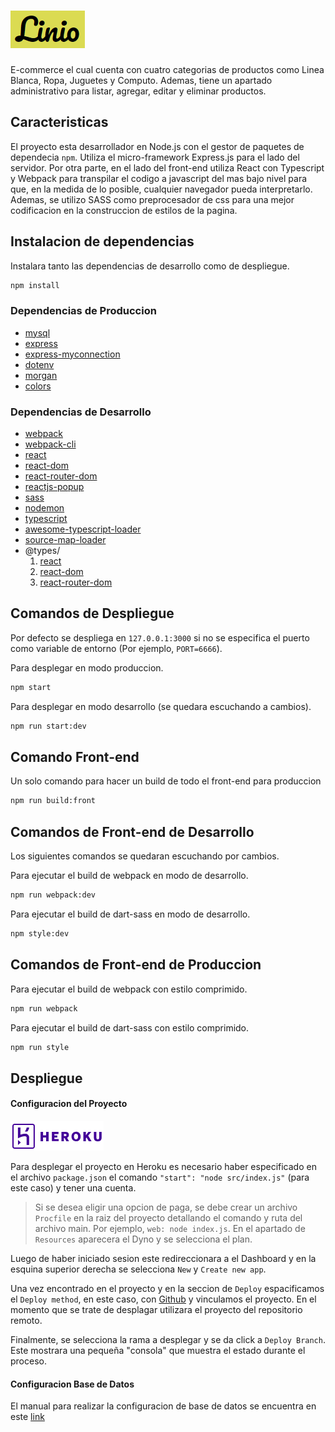 # ![Linio](https://github.com/LuisGH1234/reto_sonr/blob/master/readme-sources/logo.PNG?raw=true)

E-commerce el cual cuenta con cuatro categorias de productos como Linea Blanca, Ropa, Juguetes y Computo. Ademas, tiene un apartado administrativo para listar, agregar, editar y eliminar productos. 

## Caracteristicas

El proyecto esta desarrollador en Node.js con el gestor de paquetes de dependecia `npm`. Utiliza el micro-framework Express.js para el lado del servidor. Por otra parte, en el lado del front-end utiliza React con Typescript y Webpack para transpilar el codigo a javascript del mas bajo nivel para que, en la medida de lo posible, cualquier navegador pueda interpretarlo. Ademas, se utilizo SASS como preprocesador de css para una mejor codificacion en la construccion de estilos de la pagina.

## Instalacion de dependencias

Instalara tanto las dependencias de desarrollo como de despliegue.
```bash
npm install
```

### Dependencias de Produccion

- [mysql](https://github.com/mysqljs/mysql#readme)
- [express](https://github.com/expressjs/express)
- [express-myconnection](https://github.com/pwalczyszyn/express-myconnection)
- [dotenv](https://github.com/motdotla/dotenv)
- [morgan](https://github.com/expressjs/morgan)
- [colors](https://github.com/Marak/colors.js)

### Dependencias de Desarrollo

- [webpack](https://github.com/webpack/webpack)
- [webpack-cli](https://github.com/webpack/webpack-cli)
- [react](https://github.com/facebook/react)
- [react-dom](https://github.com/facebook/react/tree/master/packages/react-dom)
- [react-router-dom](https://github.com/ReactTraining/react-router/tree/master/packages/react-router-dom)
- [reactjs-popup](https://github.com/yjose/reactjs-popup)
- [sass](https://github.com/sass/dart-sass)
- [nodemon](https://github.com/remy/nodemon)
- [typescript](https://link)
- [awesome-typescript-loader](https://link)
- [source-map-loader](https://link)
- @types/
    1. [react](https://www.npmjs.com/package/@types/react)
    2. [react-dom](https://www.npmjs.com/package/@types/react-dom)
    3. [react-router-dom](https://www.npmjs.com/package/@types/react-router-dom)

## Comandos de Despliegue

Por defecto se despliega en `127.0.0.1:3000` si no se especifica el puerto como variable de entorno (Por ejemplo, `PORT=6666`).

Para desplegar en modo produccion.
```bash
npm start
```
Para desplegar en modo desarrollo (se quedara escuchando a cambios).
```bash
npm run start:dev
```

## Comando Front-end

Un solo comando para hacer un build de todo el front-end para produccion
```bash
npm run build:front
```

## Comandos de Front-end de Desarrollo

Los siguientes comandos se quedaran escuchando por cambios.

Para ejecutar el build de webpack en modo de desarrollo.
```bash
npm run webpack:dev
```

Para ejecutar el build de dart-sass en modo de desarrollo.
```bash
npm style:dev
```
## Comandos de Front-end de Produccion

Para ejecutar el build de webpack con estilo comprimido.
```bash
npm run webpack
```

Para ejecutar el build de dart-sass con estilo comprimido.
```bash
npm run style
```

## Despliegue

#### Configuracion del Proyecto

![Heroku](https://github.com/LuisGH1234/reto_sonr/blob/master/readme-sources/heroku.PNG?raw=true)

Para desplegar el proyecto en Heroku es necesario haber especificado en el archivo `package.json` el comando `"start": "node src/index.js"` (para este caso) y tener una cuenta.

> Si se desea eligir una opcion de paga, se debe crear un archivo `Procfile` en la raiz del proyecto detallando el comando y ruta del archivo main. Por ejemplo, `web: node index.js`.
En el apartado de `Resources` aparecera el Dyno y se selecciona el plan.

Luego de haber iniciado sesion este redireccionara a el Dashboard y en la esquina superior derecha se selecciona `New` y `Create new app`.

Una vez encontrado en el proyecto y en la seccion de `Deploy` espacificamos el `Deploy method`, en este caso, con [Github](https://github.com/) y vinculamos el proyecto. En el momento que se trate de desplagar utilizara el proyecto del repositorio remoto.

Finalmente, se selecciona la rama a desplegar y se da click a `Deploy Branch`. Este mostrara una pequeña "consola" que muestra el estado durante el proceso.

#### Configuracion Base de Datos

El manual para realizar la configuracion de base de datos se encuentra en este [link](https://upcedupe-my.sharepoint.com/:b:/g/personal/u201516808_upc_edu_pe/EWH-3wtd7ENNkuX-rEsl2ZEB9osBEHNL_Xv6G7ysIhMhDQ?e=5tnsKS)
